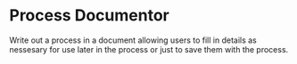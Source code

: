 # Process Documentor
Write out a process in a document allowing users to fill in details as nessesary for use later in the process or just to save them with the process.

